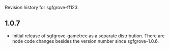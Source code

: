 Revision history for sgfgrove-ff123.

## 1.0.7

- Initial release of sgfgrove-gametree as a separate distribution.
  There are node code changes besides the version number since sgfgrove-1.0.6.

